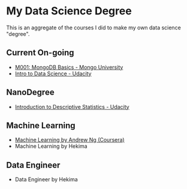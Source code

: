 # My Data Science Degree

This is an aggregate of the courses I did to make my own data science "degree".

## Current On-going
- [M001: MongoDB Basics - Mongo University](https://university.mongodb.com/mercury/M001/2018_January/syllabus)
- [Intro to Data Science - Udacity](https://br.udacity.com/course/intro-to-data-science--ud359)

## NanoDegree
- [Introduction to Descriptive Statistics - Udacity](https://br.udacity.com/course/intro-to-descriptive-statistics--ud827)

## Machine Learning
- [Machine Learning by Andrew Ng (Coursera)](https://www.coursera.org/learn/machine-learning/)
- Machine Learning by Hekima

## Data Engineer
- Data Engineer by Hekima
